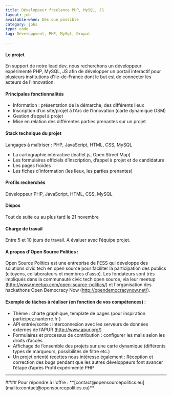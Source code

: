 ```yaml
---
title: Développeur freelance PHP, MySQL, JS
layout: job
available-when: Dès que possible
category: jobs
type: code
tag: Développment, PHP, MySql, Drupal

---
```


#### Le projet
En support de notre lead dev, nous recherchons un développeur expérimenté PHP, MySQL, JS afin de développer un portail interactif pour plusieurs institutions d'Ile-de-France dont le but est de connecter les acteurs de l'innovation.

#### Principales fonctionnalités
- Information : présentation de la démarche, des différents lieux
- Inscription d’un site/projet à l’Arc de l’Innovation (carte dynamique OSM)
- Gestion d’appel à projet 
- Mise en relation des différentes parties prenantes sur un projet 

#### Stack technique du projet

Langages à maîtriser : PHP, JavaScript, HTML, CSS, MySQL

- La cartographie intéractive (leaflet.js, Open Street Map)
- Les formulaires officiels d’inscription, d’appel à projet et de candidature
- Les pages froides
- Les fiches d’information (les lieux, les parties prenantes)

#### Profils recherchés
Développeur PHP, JavaScript, HTML, CSS, MySQL

#### Dispos 
Tout de suite ou au plus tard le 21 novembre

#### Charge de travail 
Entre 5 et 10 jours de travail. A évaluer avec l’équipe projet.

#### A propos d'Open Source Politics : 
Open Source Politics est une entreprise de l'ESS qui développe des solutions civic tech en open source pour faciliter la participation des publics (citoyens, collaborateurs et membres d'asso). Les fondateurs sont très impliqués dans la communauté civic tech open source, via leur meetup (http://www.meetup.com/open-source-politics/)  et l'organisation des hackathons Open Democracy Now (http://opendemocracynow.net/). 

#### Exemple de tâches à réaliser (en fonction de vos compétences) : 

- Thème : charte graphique, template de pages (pour inspiration participez.nanterre.fr )
- API entrée/sortie : interconnexion avec les serveurs de données externes de l’APUR (http://www.apur.org/)
- Formulaires et processus de contribution : configurer les mails selon les droits d’accès
- Affichage de l’ensemble des projets sur une carte dynamique (différents types de marqueurs, possibilités de filtre etc.)
- Un projet orienté recettes nous intéresse également : Réception et correction des bugs pendant que les autres développeurs font avancer l’étape d’après
Profil expérimenté PHP

<hr>
#### Pour répondre à l'offre : **[contact@opensourcepolitics.eu](mailto:contact@opensourcepolitics.eu)**


